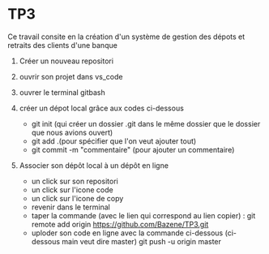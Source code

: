 # TP3
Ce travail consite en la création d'un système de gestion des dépots et retraits des clients d'une banque

1. Créer un nouveau repositori
2. ouvrir son projet dans vs_code
3. ouvrer le terminal gitbash
4. créer un dépot local grâce aux codes ci-dessous
	- git init (qui créer un dossier .git dans le même dossier que le dossier que nous avions ouvert)
	- git add .(pour spécifier que l'on veut ajouter tout)
	- git commit -m "commentaire" (pour ajouter un commentaire)

5. Associer son dépôt local à un dépôt en ligne
	- un click sur son repositori
	- un click sur l'icone code
	- un click sur l'icone de copy
	- revenir dans le terminal
	- taper la commande (avec le lien qui correspond au lien copier) :
		git remote add origin https://github.com/Bazene/TP3.git
	- uploder son code en ligne avec la commande ci-dessous (ci-dessous main veut dire master)
		git push -u origin master

